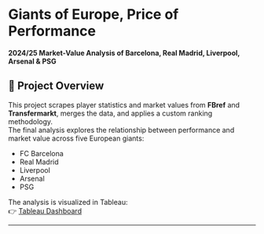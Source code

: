 # Giants of Europe, Price of Performance  
**2024/25 Market-Value Analysis of Barcelona, Real Madrid, Liverpool, Arsenal & PSG**

## 📌 Project Overview
This project scrapes player statistics and market values from **FBref** and **Transfermarkt**, merges the data, and applies a custom ranking methodology.  
The final analysis explores the relationship between performance and market value across five European giants:  
- FC Barcelona  
- Real Madrid  
- Liverpool  
- Arsenal  
- PSG  

The analysis is visualized in Tableau:  
👉 [Tableau Dashboard](https://public.tableau.com/app/profile/sourav.das3794/viz/FootballMarketValueAnalysis/Intro)

---


